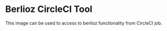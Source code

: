 # Berlioz CircleCI Tool
This image can be used to access to berlioz functionality from CircleCI job.